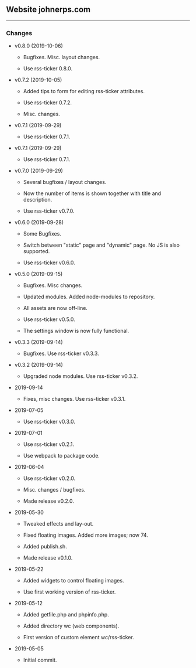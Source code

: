 ## Website johnerps.com

***

### Changes

* v0.8.0 (2019-10-06)

  * Bugfixes. Misc. layout changes.

  * Use rss-ticker 0.8.0.

* v0.7.2 (2019-10-05)

  * Added tips to form for editing rss-ticker attributes.

  * Use rss-ticker 0.7.2.

  * Misc. changes.

* v0.7.1 (2019-09-29)

  * Use rss-ticker 0.7.1.

* v0.7.1 (2019-09-29)

  * Use rss-ticker 0.7.1.

* v0.7.0 (2019-09-29)

  * Several bugfixes / layout changes.

  * Now the number of items is shown together with title and description.

  * Use rss-ticker v0.7.0.

* v0.6.0 (2019-09-28)

  * Some Bugfixes.

  * Switch between "static" page and "dynamic" page. No JS is also supported.

  * Use rss-ticker v0.6.0.

* v0.5.0 (2019-09-15)

  * Bugfixes. Misc changes.

  * Updated modules. Added node-modules to repository.

  * All assets are now off-line.

  * Use rss-ticker v0.5.0.

  * The settings window is now fully functional.


* v0.3.3 (2019-09-14)

  * Bugfixes. Use rss-ticker v0.3.3.

* v0.3.2 (2019-09-14)

  * Upgraded node modules. Use rss-ticker v0.3.2.

* 2019-09-14

  * Fixes, misc changes. Use rss-ticker v0.3.1.

* 2019-07-05

  * Use rss-ticker v0.3.0.

* 2019-07-01

  * Use rss-ticker v0.2.1.

  * Use webpack to package code.

* 2019-06-04

  * Use rss-ticker v0.2.0.

  * Misc. changes / bugfixes.

  * Made release v0.2.0.

* 2019-05-30

  * Tweaked effects and lay-out.

  * Fixed floating images. Added more images; now 74.

  * Added publish.sh.

  * Made release v0.1.0.

* 2019-05-22

  * Added widgets to control floating images.

  * Use first working version of rss-ticker.

* 2019-05-12

  * Added getfile.php and phpinfo.php.

  * Added directory wc (web components).

  * First version of custom element wc/rss-ticker.

* 2019-05-05

  * Initial commit.
